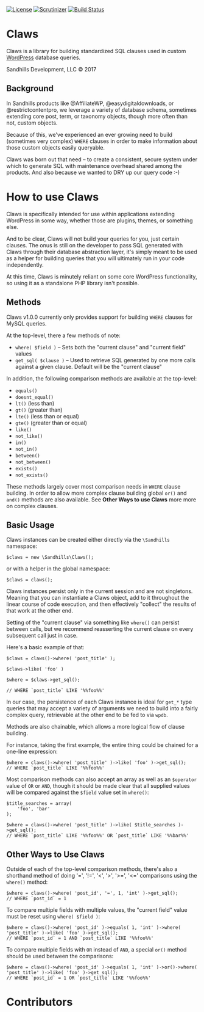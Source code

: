 [![License](https://img.shields.io/badge/license-GPL_v2%2B-blue.svg?style=flat-square)](http://opensource.org/licenses/GPL-2.0)
[![Scrutinizer](https://img.shields.io/scrutinizer/g/sandhillsdevelopment/claws.svg?style=flat-square)](https://scrutinizer-ci.com/g/sandhillsdevelopment/claws)
[![Build Status](https://img.shields.io/travis/sandhillsdevelopment/claws/master.svg?style=flat-square)](https://travis-ci.org/sandhillsdevelopment/claws)

# Claws

Claws is a library for building standardized SQL clauses used in custom [WordPress](https://wordpress.org/) database queries.

Sandhills Development, LLC © 2017

## Background

In Sandhills products like @AffiliateWP, @easydigitaldownloads, or @restrictcontentpro, we leverage a variety of database schema, sometimes extending core post, term, or taxonomy objects, though more often than not, custom objects.

Because of this, we've experienced an ever growing need to build (sometimes very complex) `WHERE` clauses in order to make information about those custom objects easily queryable.

Claws was born out that need – to create a consistent, secure system under which to generate SQL with maintenance overhead shared among the products. And also because we wanted to DRY up our query code :-) 

# How to use Claws
 
Claws is specifically intended for use within applications extending WordPress in some way, whether those are plugins, themes, or something else.

And to be clear, Claws will not build your queries for you, just certain clauses. The onus is still on the developer to pass SQL generated with Claws through their database abstraction layer, it's simply meant to be used as a helper for building queries that you will ultimately run in your code independently. 

At this time, Claws is minutely reliant on some core WordPress functionality, so using it as a standalone PHP library isn't possible.

## Methods

Claws v1.0.0 currently only provides support for building `WHERE` clauses for MySQL queries.

At the top-level, there a few methods of note:
 
* `where( $field )` – Sets both the "current clause" and "current field" values
* `get_sql( $clause )` – Used to retrieve SQL generated by one more calls against a given clause. Default will be the "current clause"

In addition, the following comparison methods are available at the top-level:

* `equals()`
* `doesnt_equal()`
* `lt()` (less than)
* `gt()` (greater than)
* `lte()` (less than or equal)
* `gte()` (greater than or equal)
* `like()`
* `not_like()`
* `in()`
* `not_in()`
* `between()`
* `not_between()`
* `exists()`
* `not_exists()`

These methods largely cover most comparison needs in `WHERE` clause building. In order to allow more complex clause building global `or()` and `and()` methods are also available. See **Other Ways to use Claws** more more on complex clauses.

## Basic Usage

Claws instances can be created either directly via the `\Sandhills` namespace:
```
$claws = new \Sandhills\Claws();
```

or with a helper in the global namespace:

```
$claws = claws();

```

Claws instances persist only in the current session and are not singletons. Meaning that you can instantiate a Claws object, add to it throughout the linear course of code execution, and then effectively "collect" the results of that work at the other end.

Setting of the "current clause" via something like `where()` can persist between calls, but we recommend reasserting the current clause on every subsequent call just in case.

Here's a basic example of that:

```
$claws = claws()->where( 'post_title' );

$claws->like( 'foo' )

$where = $claws->get_sql();

// WHERE `post_title` LIKE '%%foo%%'

```

In our case, the persistence of each Claws instance is ideal for `get_*` type queries that may accept a variety of arguments we need to build into a fairly complex query, retrievable at the other end to be fed to via `wpdb`.

Methods are also chainable, which allows a more logical flow of clause building.

For instance, taking the first example, the entire thing could be chained for a one-line expression:

```
$where = claws()->where( 'post_title' )->like( 'foo' )->get_sql();
// WHERE `post_title` LIKE '%%foo%%'

```

Most comparison methods can also accept an array as well as an `$operator` value of `OR` or `AND`, though it should be made clear that all supplied values will be compared against the `$field` value set in `where()`:
```
$title_searches = array(
	'foo', 'bar'
);

$where = claws()->where( 'post_title' )->like( $title_searches )->get_sql();
// WHERE `post_title` LIKE '%%foo%%' OR `post_title` LIKE '%%bar%%' 
```

## Other Ways to Use Claws

Outside of each of the top-level comparison methods, there's also a shorthand method of doing '=', '!=', '<', '>', '>=', '<=' comparisons using the `where()` method:
```
$where = claws()->where( 'post_id', '=', 1, 'int' )->get_sql();
// WHERE `post_id` = 1
```

To compare multiple fields with multiple values, the "current field" value must be reset using `where( $field )`:

```
$where = claws()->where( 'post_id' )->equals( 1, 'int' )->where( 'post_title' )->like( 'foo' )->get_sql();
// WHERE `post_id` = 1 AND `post_title` LIKE '%%foo%%'
```

To compare multiple fields with `OR` instead of `AND`, a special `or()` method should be used between the comparisons:
```
$where = claws()->where( 'post_id' )->equals( 1, 'int' )->or()->where( 'post_title' )->like( 'foo' )->get_sql();
// WHERE `post_id` = 1 OR `post_title` LIKE '%%foo%%'
```


# Contributors
